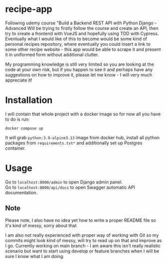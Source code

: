 # recipe-app
Following udemy course "Build a Backend REST API with Python Django - Advanced
Will be trying to firstly follow the course and create an API, 
then try to create a frontend with VueJS and hopefully using TDD with Cypress.
Eventually what I would like of this to become would be some kind of 
personal recipes repository, where eventually you could insert a link to some other
recipe website - this app would be able to scrape it and present it in uniformed 
form without additional clutter.

My programming knowledge is still very limited so you are looking at the code at your own risk,
but if you happen to see it and perhaps have any suggestions on how to improve it,
please let me know - I will very much appreciate it!

# Installation
I will contain that whole project with a docker image so for now all you have to do
is run:
```
docker compose up
```
It will grab ```python:3.9-alpine3.13``` image from docker hub, install all python packages
from ```requirements.txt*``` and additionally set up Postgres container.

# Usage
Go to ```localhost:8000/admin``` to open Django admin panel.\
Go to ```localhost:8000/api/docs``` to open Swagger automatic API documentation.



## Note
 Please note, I also have no idea yet how to write a proper README file so it's kind of messy, sorry about that

 I am also not really experienced with proper way of working with Git 
 so my commits might look kind of messy, will try to read up on that and 
 improve as I go.
 Currently working on main branch - 
 I am aware this isn't really realistic scenario but want to start using 
 develop or feature branches when I will be sure I know what I am doing.
